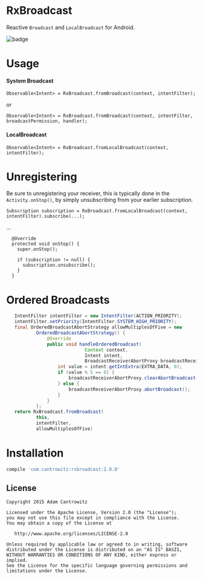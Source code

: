 # RxBroadcast
Reactive `Broadcast` and `LocalBroadcast` for Android.

![badge](https://travis-ci.org/cantrowitz/RxBroadcast.svg?branch=master)

# Usage
#### System Broadcast
`Observable<Intent> = RxBroadcast.fromBroadcast(context, intentFilter);`

or 

`Observable<Intent> = RxBroadcast.fromBroadcast(context, intentFilter, broadcastPermission, handler);`

#### LocalBroadcast
`Observable<Intent> = RxBroadcast.fromLocalBroadcast(context, intentFilter);`

# Unregistering
Be sure to unregistering your receiver, this is typically done in the `Activity.onStop()`, by simply unsubscribing from your earlier subscription.

`Subscription subscription = RxBroadcast.fromLocalBroadcast(context, intentFilter).subscribe(...);`

...
```
  @Override
  protected void onStop() {
    super.onStop();

    if (subscription != null) {
      subscription.unsubscribe();
    }
  }
```

# Ordered Broadcasts
```java
   IntentFilter intentFilter = new IntentFilter(ACTION_PRIORITY);
   intentFilter.setPriority(IntentFilter.SYSTEM_HIGH_PRIORITY);
   final OrderedBroadcastAbortStrategy allowMultiplesOfFive = new
           OrderedBroadcastAbortStrategy() {
               @Override
               public void handleOrderedBroadcast(
                             Context context, 
                             Intent intent,
                             BroadcastReceiverAbortProxy broadcastReceiverAbortProxy) {
                   int value = intent.getIntExtra(EXTRA_DATA, 0);
                   if (value % 5 == 0) {
                       broadcastReceiverAbortProxy.clearAbortBroadcast();
                   } else {
                       broadcastReceiverAbortProxy.abortBroadcast();
                   }
               }
           };
   return RxBroadcast.fromBroadcast(
           this,
           intentFilter,
           allowMultiplesOfFive)
```

# Installation

```groovy
compile 'com.cantrowitz:rxbroadcast:2.0.0'
```

License
-------

    Copyright 2015 Adam Cantrowitz

    Licensed under the Apache License, Version 2.0 (the "License");
    you may not use this file except in compliance with the License.
    You may obtain a copy of the License at

       http://www.apache.org/licenses/LICENSE-2.0

    Unless required by applicable law or agreed to in writing, software
    distributed under the License is distributed on an "AS IS" BASIS,
    WITHOUT WARRANTIES OR CONDITIONS OF ANY KIND, either express or implied.
    See the License for the specific language governing permissions and
    limitations under the License.
